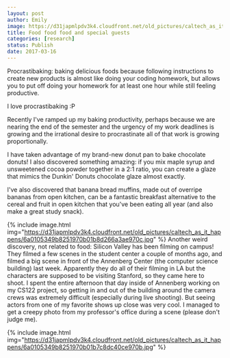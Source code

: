 ```yaml
---
layout: post
author: Emily
image: https://d31japmlpdv3k4.cloudfront.net/old_pictures/caltech_as_it_happens/6a0105349b8251970b01b7c8dc4096970b.jpg
title: Food food food and special guests
categories: [research]
status: Publish
date: 2017-03-16
---
```



Procrastibaking: baking delicious foods because following instructions to create new products is almost like doing your coding homework, but allows you to put off doing your homework for at least one hour while still feeling productive.

I love procrastibaking :P

Recently I've ramped up my baking productivity, perhaps because we are nearing the end of the semester and the urgency of my work deadlines is growing and the irrational desire to procrastinate all of that work is growing proportionally.

I have taken advantage of my brand-new donut pan to bake chocolate donuts! I also discovered something amazing: if you mix maple syrup and unsweetened cocoa powder together in a 2:1 ratio, you can create a glaze that mimics the Dunkin' Donuts chocolate glaze almost exactly.

I've also discovered that banana bread muffins, made out of overripe bananas from open kitchen, can be a fantastic breakfast alternative to the cereal and fruit in open kitchen that you've been eating all year (and also make a great study snack).


{% include image.html img="https://d31japmlpdv3k4.cloudfront.net/old_pictures/caltech_as_it_happens/6a0105349b8251970b01b8d266a3ae970c.jpg" %}
Another weird discovery, not related to food: Silicon Valley has been filming on campus! They filmed a few scenes in the student center a couple of months ago, and filmed a big scene in front of the Annenberg Center (the computer science building) last week. Apparently they do all of their filming in LA but the characters are supposed to be visiting Stanford, so they came here to shoot. I spent the entire afternoon that day inside of Annenberg working on my CS122 project, so getting in and out of the building around the camera crews was extremely difficult (especially during live shooting). But seeing actors from one of my favorite shows up close was very cool. I managed to get a creepy photo from my professor's office during a scene (please don't judge me).


{% include image.html img="https://d31japmlpdv3k4.cloudfront.net/old_pictures/caltech_as_it_happens/6a0105349b8251970b01b7c8dc40ce970b.jpg" %}
